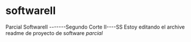 # softwareII
Parcial SoftwareII  -------Segundo Corte II----SS
Estoy editando el archive readme de proyecto de software _parcial_
